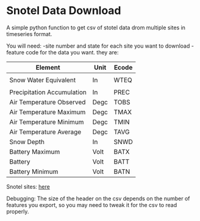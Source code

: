# Snotel Data Download
A simple python function to get csv of stotel data drom multiple sites in timeseries format. 

You will need:
-site number and state for each site you want to download
-feature code for the data you want. they are:
                    
		
| Element                    | Unit | Ecode |
|----------------------------|------|-------|
|                            |      |       |
| Snow Water Equivalent      | In   | WTEQ  |
|                            |      |       |
| Precipitation Accumulation | In   | PREC  |
| Air Temperature Observed   | Degc | TOBS  |
| Air Temperature Maximum    | Degc | TMAX  |
| Air Temperature Minimum    | Degc | TMIN  |
| Air Temperature Average    | Degc | TAVG  |
| Snow Depth                 | In   | SNWD  |
| Battery Maximum            | Volt | BATX  |
| Battery                    | Volt | BATT  |
| Battery Minimum            | Volt | BATN  |

Snotel sites: [here](https://www.nrcs.usda.gov/wps/portal/wcc/home/quicklinks/imap#version=143&elements=R&networks=!&states=!&counties=!&hucs=&minElevation=&maxElevation=&elementSelectType=all&activeOnly=true&activeForecastPointsOnly=false&hucLabels=false&hucIdLabels=false&hucParameterLabels=false&stationLabels=&overlays=&hucOverlays=&basinOpacity=100&basinNoDataOpacity=100&basemapOpacity=100&maskOpacity=0&mode=data&openSections=dataElement,parameter,date,basin,elements,location,networks&controlsOpen=true&popup=&popupMulti=&popupBasin=&base=esriNgwm&displayType=station&basinType=6&dataElement=WTEQ&depth=-8&parameter=PCTMED&frequency=DAILY&duration=I&customDuration=1&dayPart=E&monthPart=E&forecastPubDay=1&forecastExceedance=50&seqColor=1&divColor=3&scaleType=D&scaleMin=&scaleMax=&referencePeriodType=POR&referenceBegin=1981&referenceEnd=2010&minimumYears=20&hucAssociations=true&relativeDate=-1&lat=39.062&lon=-97.603&zoom=5.0)

Debugging: 
The size of the header on the csv depends on the number of features you export, so you may need to tweak it for the csv to read properly.

